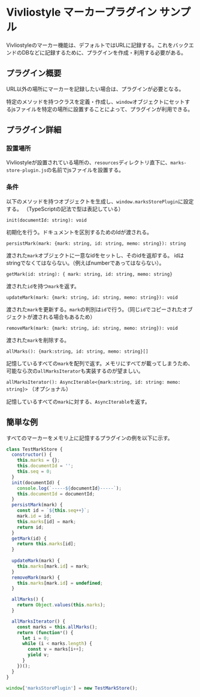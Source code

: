 # Vivliostyle マーカープラグイン サンプル

Vivliostyleのマーカー機能は、デフォルトではURLに記録する。これをバックエンドのDBなどに記録するために、プラグインを作成・利用する必要がある。

## プラグイン概要

URL以外の場所にマーカーを記録したい場合は、プラグインが必要となる。

特定のメソッドを持つクラスを定義・作成し、`window`オブジェクトにセットするjsファイルを特定の場所に設置することによって、プラグインが利用できる。

## プラグイン詳細

### 設置場所

Vivliostyleが設置されている場所の、`resources`ディレクトリ直下に、`marks-store-plugin.js`の名前でjsファイルを設置する。

### 条件

以下のメソッドを持つオブジェクトを生成し、`window.marksStorePlugin`に設定する。
（TypeScriptの記法で型は表記している）

`init(documentId: string): void` 

初期化を行う。ドキュメントを区別するためのIdが渡される。

`persistMark(mark: {mark: string, id: string, memo: string}): string`

渡された`mark`オブジェクトに一意なidをセットし、そのidを返却する。
idはstringでなくてはならない。（例えばnumberであってはならない）。

`getMark(id: string): { mark: string, id: string, memo: string}`

渡された`id`を持つ`mark`を返す。

`updateMark(mark: {mark: string, id: string, memo: string}): void`

渡された`mark`を更新する。`mark`の判別は`id`で行う。（同じ`id`でコピーされたオブジェクトが渡される場合もあるため）

`removeMark(mark: {mark: string, id: string, memo: string}): void`

渡された`mark`を削除する。

`allMarks(): {mark:string, id: string, memo: string}[]`

記憶しているすべての`mark`を配列で返す。メモリにすべてが載ってしまうため、可能なら次の`allMarksIterator`も実装するのが望ましい。

`allMarksIterator(): AsyncIterable<{mark:string, id: string: memo: string}>` （オプショナル）

記憶しているすべての`mark`に対する、`AsyncIterable`を返す。

## 簡単な例

すべてのマーカーをメモリ上に記憶するプラグインの例を以下に示す。

``` javascript
class TestMarkStore {
  constructor() {
    this.marks = {};
    this.documentId = '';
    this.seq = 0;
  }
  init(documentId) {
    console.log(`-----${documentId}-----`);
    this.documentId = documentId;
  }
  persistMark(mark) {
    const id = `${this.seq++}`;
    mark.id = id;
    this.marks[id] = mark;
    return id;
  }
  getMark(id) {
    return this.marks[id];
  }
  
  updateMark(mark) {
    this.marks[mark.id] = mark;
  }
  removeMark(mark) {
    this.marks[mark.id] = undefined;
  }

  allMarks() {
    return Object.values(this.marks);
  }

  allMarksIterator() {
    const marks = this.allMarks();
    return (function*() {
      let i = 0;
      while (i < marks.length) {
        const v = marks[i++];
        yield v;
      }
    })();
  }
}

window['marksStorePlugin'] = new TestMarkStore();
```

